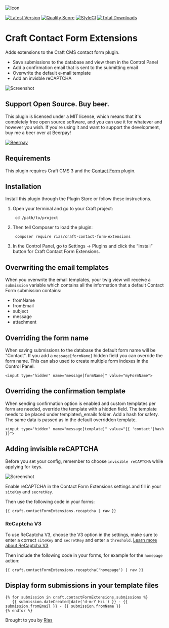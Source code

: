 ![Icon](./src/icon.svg)

[![Latest Version](https://img.shields.io/github/release/rias500/craft-contact-form-extensions.svg?style=flat-square)](https://github.com/rias500/craft-contact-form-extensions/releases)
[![Quality Score](https://img.shields.io/scrutinizer/g/rias500/craft-contact-form-extensions.svg?style=flat-square)](https://scrutinizer-ci.com/g/rias500/craft-contact-form-extensions)
[![StyleCI](https://styleci.io/repos/132350120/shield)](https://styleci.io/repos/132350120)
[![Total Downloads](https://img.shields.io/packagist/dt/rias/craft-contact-form-extensions.svg?style=flat-square)](https://packagist.org/packages/rias/craft-contact-form-extensions)

# Craft Contact Form Extensions

Adds extensions to the Craft CMS contact form plugin.

- Save submissions to the database and view them in the Control Panel
- Add a confirmation email that is sent to the submitting email
- Overwrite the default e-mail template
- Add an invisble reCAPTCHA

![Screenshot](resources/screenshot.png)

## Support Open Source. Buy beer.

This plugin is licensed under a MIT license, which means that it's completely free open source software, and you can use it for whatever and however you wish. If you're using it and want to support the development, buy me a beer over at Beerpay!

[![Beerpay](https://beerpay.io/Rias500/craft-contact-form-extensions/badge.svg?style=beer-square)](https://beerpay.io/Rias500/craft-contact-form-extensions)

## Requirements

This plugin requires Craft CMS 3 and the [Contact Form](https://github.com/craftcms/contact-form) plugin.

## Installation

Install this plugin through the Plugin Store or follow these instructions.

1. Open your terminal and go to your Craft project:

        cd /path/to/project

2. Then tell Composer to load the plugin:

        composer require rias/craft-contact-form-extensions

3. In the Control Panel, go to Settings → Plugins and click the “Install” button for Craft Contact Form Extensions.

## Overwriting the email templates

When you overwrite the email templates, your twig view will receive a `submission` variable which contains all the information that a default Contact Form submission contains:

- fromName
- fromEmail
- subject
- message
- attachment

## Overriding the form name
When saving submissions to the database the default form name will be "Contact". If you add a `message[formName]` hidden field you can override the form name. This can also used to create multiple form indexes in the Control Panel.

```
<input type="hidden" name="message[formName]" value="myFormName">
```

## Overriding the confirmation template
When sending confirmation option is enabled and custom templates per form are needed, override the template with a hidden field. The template needs to be placed under templates\\_emails folder. Add a hash for safety. The same data is passed as in the default overridden template.

```
<input type="hidden" name="message[template]" value="{{ 'contact'|hash }}">
```

## Adding invisible reCAPTCHA

Before you set your config, remember to choose `invisible reCAPTCHA` while applying for keys.

![Screenshot](resources/recaptcha.jpg)

Enable reCAPTCHA in the Contact Form Extensions settings and fill in your `siteKey` and `secretKey`.

Then use the following code in your forms:

```twig
{{ craft.contactFormExtensions.recaptcha | raw }}
```

### ReCaptcha V3

To use ReCaptcha V3, choose the V3 option in the settings, make sure to enter a correct `siteKey` and `secretKey` and enter a `threshold`. [Learn more about ReCaptcha V3](https://developers.google.com/recaptcha/docs/v3)

Then include the following code in your forms, for example for the `homepage` action:

```twig
{{ craft.contactFormExtensions.recaptcha('homepage') | raw }}
```

## Display form submissions in your template files

```twig
{% for submission in craft.contactFormExtensions.submissions %}
   {{ submission.dateCreated|date('d-m-Y H:i') }} - {{ submission.fromEmail }} - {{ submission.fromName }}
{% endfor %}
```

Brought to you by [Rias](https://rias.be)
